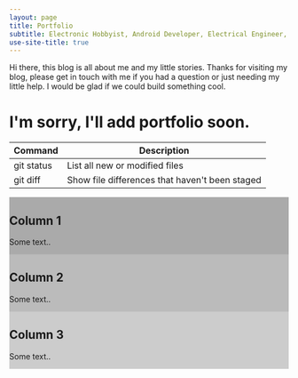 ```yaml
---
layout: page
title: Portfolio
subtitle: Electronic Hobbyist, Android Developer, Electrical Engineer, Freelancer, and Sleeper
use-site-title: true
---
```


Hi there, this blog is all about me and my little stories. Thanks for visiting my blog, please get in touch with me if you had a question or just needing my little help. I would be glad if we could build something cool.

# I'm sorry, I'll add portfolio soon.

| Command | Description |
| --- | --- |
| git status | List all new or modified files |
| git diff | Show file differences that haven't been staged |

<div class="row">
  <div class="column" style="background-color:#aaa;" width="33.33%"; float="center">
    <h2>Column 1</h2>
    <p>Some text..</p>
  </div>
  <div class="column" style="background-color:#bbb;"width="33.33%"; float="center">
    <h2>Column 2</h2>
    <p>Some text..</p>
  </div>
  <div class="column" style="background-color:#ccc;"width="33.33%"; float="center">
    <h2>Column 3</h2>
    <p>Some text..</p>
  </div>
</div>
